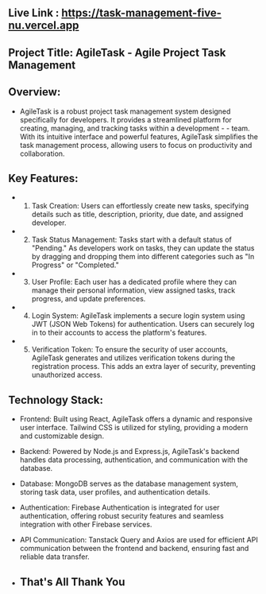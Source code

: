  ## Live Link : https://task-management-five-nu.vercel.app

 ## Project Title: AgileTask - Agile Project Task Management

 ## Overview:
- AgileTask is a robust project task management system designed specifically for developers. It provides a streamlined platform for creating, managing, and tracking tasks within a development - - team. With its intuitive interface and powerful features, AgileTask simplifies the task management process, allowing users to focus on productivity and collaboration.

## Key Features:

- 1. Task Creation: Users can effortlessly create new tasks, specifying details such as title, description, priority, due date, and assigned developer.

- 2. Task Status Management: Tasks start with a default status of "Pending." As developers work on tasks, they can update the status by dragging and dropping them into different categories such as "In Progress" or "Completed."

- 3. User Profile: Each user has a dedicated profile where they can manage their personal information, view assigned tasks, track progress, and update preferences.

- 4. Login System: AgileTask implements a secure login system using JWT (JSON Web Tokens) for authentication. Users can securely log in to their accounts to access the platform's features.

- 5. Verification Token: To ensure the security of user accounts, AgileTask generates and utilizes verification tokens during the registration process. This adds an extra layer of security, preventing unauthorized access.
 
## Technology Stack:

- Frontend: Built using React, AgileTask offers a dynamic and responsive user interface. Tailwind CSS is utilized for styling, providing a modern and customizable design.

- Backend: Powered by Node.js and Express.js, AgileTask's backend handles data processing, authentication, and communication with the database.

- Database: MongoDB serves as the database management system, storing task data, user profiles, and authentication details.

- Authentication: Firebase Authentication is integrated for user authentication, offering robust security features and seamless integration with other Firebase services.

- API Communication: Tanstack Query and Axios are used for efficient API communication between the frontend and backend, ensuring fast and reliable data transfer.

- ## That's All Thank You 
